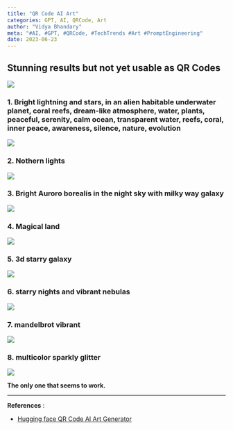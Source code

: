```yaml
---
title: "QR Code AI Art"
categories: GPT, AI, QRCode, Art
author: "Vidya Bhandary"
meta: "#AI, #GPT, #QRCode, #TechTrends #Art #PromptEngineering"
date: 2023-06-23
---
```


## Stunning results but not yet usable as QR Codes

![](https://github.com/vidyabhandary/blog/blob/master/images/QRCodeAIArt/0_QRCode_Github.png?raw=true)

### 1. Bright lightning and stars, in an alien habitable underwater planet, coral reefs, dream-like atmosphere, water, plants, peaceful, serenity, calm ocean, transparent water, reefs, coral, inner peace, awareness, silence, nature, evolution

![](https://raw.githubusercontent.com/vidyabhandary/blog/master/images/QRCodeAIArt/1.png)

### 2. Nothern lights

![](https://raw.githubusercontent.com/vidyabhandary/blog/master/images/QRCodeAIArt/2.png)

### 3. Bright Auroro borealis in the night sky with milky way galaxy

![](https://raw.githubusercontent.com/vidyabhandary/blog/master/images/QRCodeAIArt/3.png)

### 4. Magical land

![](https://raw.githubusercontent.com/vidyabhandary/blog/master/images/QRCodeAIArt/4.png)

### 5. 3d starry galaxy

![](https://raw.githubusercontent.com/vidyabhandary/blog/master/images/QRCodeAIArt/5.png)

### 6. starry nights and vibrant nebulas

![](https://raw.githubusercontent.com/vidyabhandary/blog/master/images/QRCodeAIArt/6.png)

### 7. mandelbrot vibrant

![](https://raw.githubusercontent.com/vidyabhandary/blog/master/images/QRCodeAIArt/7.png)

### 8. multicolor sparkly glitter

![](https://raw.githubusercontent.com/vidyabhandary/blog/master/images/QRCodeAIArt/8.png)

**The only one that seems to work.**

---

**References** :

- [Hugging face QR Code AI Art Generator](https://huggingface.co/spaces/huggingface-projects/QR-code-AI-art-generator)
